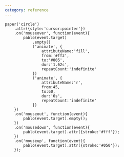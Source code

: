 ```yaml
---
category: reference
---
```


    paper('circle')
        .attr({style:'cursor:pointer'})
        .on('mouseover', function(event){
            pablo(event.target)
                .empty()
                ('animate', {
                    attributeName:'fill',
                    from:'#ff3',
                    to:'#005',
                    dur:'1.62s',
                    repeatCount:'indefinite'
                })
                ('animate', {
                    attributeName:'r',
                    from:45,
                    to:60,
                    dur:'6s',
                    repeatCount:'indefinite'
                })
        })
        .on('mouseout', function(event){
            pablo(event.target).empty();
        })
        .on('mousedown', function(event){
            pablo(event.target).attr({stroke:'#fff'});
        })
        .on('mouseup', function(event){
            pablo(event.target).attr({stroke:'#050'});
        });